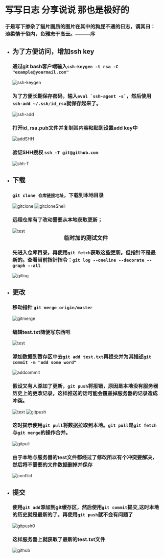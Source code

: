 # 写写日志 分享说说 那也是极好的   
  ### 于是写下掺杂了猫片画质的图片在其中的狗屁不通的日志，谓其曰：淡柔情于俗内，负雅志于高云。———序  
* ## 为了方便访问，增加ssh key
  ### 通过git bash客户端输入`ssh-keygen -t rsa -C "example@yourmail.com"`
  ![ssh-keygen](https://thumbnail0.baidupcs.com/thumbnail/a4340c1f0c550e43a69b512cdb862a7f?fid=432117360-250528-778127839098701&time=1508572800&rt=sh&sign=FDTAER-DCb740ccc5511e5e8fedcff06b081203-1jEkHzXtDwvv43%2B0Cszi9CYPq8k%3D&expires=2h&chkv=0&chkbd=0&chkpc=&dp-logid=1119672872&dp-callid=0&size=c850_u580&quality=100&vuk=-&ft=video)
  ### 为了方便长期保存密码，输入`` eval `ssh-agent -s` ``，然后使用`ssh-add ~/.ssh/id_rsa`就保存起来了。
  ![ssh-add](https://thumbnail0.baidupcs.com/thumbnail/f620083eaf8008736e3d82832fa77352?fid=432117360-250528-365745891807448&time=1508572800&rt=sh&sign=FDTAER-DCb740ccc5511e5e8fedcff06b081203-tbsMgmYXFJ1LTnOUCBegt9nvLzA%3D&expires=2h&chkv=0&chkbd=0&chkpc=&dp-logid=1119672872&dp-callid=0&size=c850_u580&quality=100&vuk=-&ft=video)
  ### 打开id_rsa.pub文件并复制其内容粘贴到设置add key中  
  ![addSHH](https://thumbnail0.baidupcs.com/thumbnail/c7bfbcca2098b0d9324dce88b1aee392?fid=432117360-250528-1077189702918968&time=1508572800&rt=sh&sign=FDTAER-DCb740ccc5511e5e8fedcff06b081203-2zyf9z7blxmYTZJCcLKqjFy968o%3D&expires=2h&chkv=0&chkbd=0&chkpc=&dp-logid=1119672872&dp-callid=0&size=c850_u580&quality=100&vuk=-&ft=video)
  ### 验证SHH授权 `ssh -T git@github.com`
  ![shh-T](https://thumbnail0.baidupcs.com/thumbnail/4b6ae290fc7b1e79fe97a6faf7a14c7d?fid=432117360-250528-822145591714196&time=1508572800&rt=sh&sign=FDTAER-DCb740ccc5511e5e8fedcff06b081203-3mUJBWbPWhWhTMxtza0fuEdylyw%3D&expires=2h&chkv=0&chkbd=0&chkpc=&dp-logid=1119672872&dp-callid=0&size=c850_u580&quality=100&vuk=-&ft=video)
* ## 下载
    ### `git clone 仓库链接地址`，下载到本地目录  
    ![gitclone](https://thumbnail0.baidupcs.com/thumbnail/506343fe964ffda45e2e933df9ab4d3b?fid=432117360-250528-386687247424995&time=1508572800&rt=sh&sign=FDTAER-DCb740ccc5511e5e8fedcff06b081203-bXVcHMUfIedSnTnp8St5I0E65QM%3D&expires=2h&chkv=0&chkbd=0&chkpc=&dp-logid=1119672872&dp-callid=0&size=c850_u580&quality=100&vuk=-&ft=video)
    ![gitcloneShell](https://thumbnail0.baidupcs.com/thumbnail/b5d86cd0e993fd5a6de6e3319a25ec07?fid=432117360-250528-694033551106791&time=1508554800&rt=sh&sign=FDTAER-DCb740ccc5511e5e8fedcff06b081203-0njSRgd6fsQCOCdob8DtwLH8E0I%3D&expires=2h&chkv=0&chkbd=0&chkpc=&dp-logid=3575797048&dp-callid=0&size=c850_u580&quality=100&vuk=-&ft=video)
    ### 远程仓库有了改动需要从本地获取更新；
    ![test](https://thumbnail0.baidupcs.com/thumbnail/118242a6f1ed239a9038322faac6b90a?fid=432117360-250528-208114037730662&time=1508565600&rt=sh&sign=FDTAER-DCb740ccc5511e5e8fedcff06b081203-el4ph4GNmAzu3YO3qwpOxv5kkOw%3D&expires=2h&chkv=0&chkbd=0&chkpc=&dp-logid=399242904&dp-callid=0&size=c850_u580&quality=100&vuk=-&ft=video)<font size="4px"><center>**临时加的测试文件**</center></font>
    ### 先进入仓库目录，再使用`git fetch`获取这些更新。但指针不是最新的。查看当前指针指令：`git log --oneline --decorate --graph --all`
    ![gitlog](https://thumbnail0.baidupcs.com/thumbnail/c408edc3404fc6da76e8b4c4499b2ad2?fid=432117360-250528-847631236657249&time=1508569200&rt=sh&sign=FDTAER-DCb740ccc5511e5e8fedcff06b081203-dzLcJK5W%2FN0iT%2FdNEZqDRth9ENs%3D&expires=2h&chkv=0&chkbd=0&chkpc=&dp-logid=527747665&dp-callid=0&size=c850_u580&quality=100&vuk=-&ft=video)
* ## 更改
    ### 移动指针 `git merge origin/master`
    ![gitmerge](https://thumbnail0.baidupcs.com/thumbnail/070ec8edf47852adb8e9d1be16ed680b?fid=432117360-250528-848297404231585&time=1508569200&rt=sh&sign=FDTAER-DCb740ccc5511e5e8fedcff06b081203-Ath0Wpxpk6KY%2B6xjZYW%2F4vk%2FVJc%3D&expires=2h&chkv=0&chkbd=0&chkpc=&dp-logid=588501597&dp-callid=0&size=c850_u580&quality=100&vuk=-&ft=video)
    ### 编辑test.txt随便写东西吧
    ![test](https://thumbnail0.baidupcs.com/thumbnail/1a3769373680de0416b63826da85391d?fid=432117360-250528-129532360882004&time=1508569200&rt=sh&sign=FDTAER-DCb740ccc5511e5e8fedcff06b081203-1gWEW5R%2B0QOFWSRrXzkoyfHY%2BdM%3D&expires=2h&chkv=0&chkbd=0&chkpc=&dp-logid=662742126&dp-callid=0&size=c850_u580&quality=100&vuk=-&ft=video)
    ### 添加数据到暂存区中去`git add test.txt`再提交并为其描述`git commit -m "add some word"`
    ![addcommit](https://thumbnail0.baidupcs.com/thumbnail/9871dd5be792f2ffdb0b6e19b22b4f33?fid=432117360-250528-774645169812757&time=1508569200&rt=sh&sign=FDTAER-DCb740ccc5511e5e8fedcff06b081203-uuy%2FcZ0qsAfjZWgU3BR6s%2FNdbT8%3D&expires=2h&chkv=0&chkbd=0&chkpc=&dp-logid=722959003&dp-callid=0&size=c850_u580&quality=100&vuk=-&ft=video)
    ### 假设又有人添加了更新，`git push`将报错，原因是本地没有服务器历史上的更改记录，这样推送的话可能会覆盖掉服务器的记录造成冲突。
    ![text](https://thumbnail0.baidupcs.com/thumbnail/180f9ff81745b282fbc23ed0c6b6097c?fid=432117360-250528-689299382775018&time=1508569200&rt=sh&sign=FDTAER-DCb740ccc5511e5e8fedcff06b081203-XznRHL94xkll9GH3ESCdExry2F4%3D&expires=2h&chkv=0&chkbd=0&chkpc=&dp-logid=797909705&dp-callid=0&size=c850_u580&quality=100&vuk=-&ft=video)
    ![gitpush](https://thumbnail0.baidupcs.com/thumbnail/f5936779c80102057d8731a3f9145db9?fid=432117360-250528-959952968525235&time=1508569200&rt=sh&sign=FDTAER-DCb740ccc5511e5e8fedcff06b081203-YjCYnYJzut%2BnD%2Bq2kjNVHK78Qjk%3D&expires=2h&chkv=0&chkbd=0&chkpc=&dp-logid=816134936&dp-callid=0&size=c850_u580&quality=100&vuk=-&ft=video)
    ### 这时提示使用`git pull`将数据拉取到本地。`git pull`是`git fetch`与`git merge`的操作合并。
    ![gitpull](https://thumbnail0.baidupcs.com/thumbnail/ea7dd48411aece2cc7ca1d3c77392f4c?fid=432117360-250528-360887233273943&time=1508572800&rt=sh&sign=FDTAER-DCb740ccc5511e5e8fedcff06b081203-7fECYwVDdr0jfO9o%2FknAgmHKf7M%3D&expires=2h&chkv=0&chkbd=0&chkpc=&dp-logid=849559506&dp-callid=0&size=c850_u580&quality=100&vuk=-&ft=video)
    ### 由于本地与服务器的test文件都经过了修改所以有个冲突要解决，然后将不需要的文件数据删掉并保存
    ![conflict](https://thumbnail0.baidupcs.com/thumbnail/d03850c011db55b55736bc00e272ae3f?fid=432117360-250528-886825317273423&time=1508572800&rt=sh&sign=FDTAER-DCb740ccc5511e5e8fedcff06b081203-cM07Y2j98P8N%2FkInrUJUp9tF0r0%3D&expires=2h&chkv=0&chkbd=0&chkpc=&dp-logid=934671053&dp-callid=0&size=c850_u580&quality=100&vuk=-&ft=video)
* ## 提交
    ### 使用`git add`添加到git缓存区，然后使用`git commit`提交,这时本地的历史就是最新的了。再使用`git push`就不会有问题了
    ![gitpush0](https://thumbnail0.baidupcs.com/thumbnail/06bf74583e94c2186c111c9b0b64f7b3?fid=432117360-250528-884683907465388&time=1508572800&rt=sh&sign=FDTAER-DCb740ccc5511e5e8fedcff06b081203-KUseGYfmRqriGEBl1AKERle8ZLw%3D&expires=2h&chkv=0&chkbd=0&chkpc=&dp-logid=992347497&dp-callid=0&size=c850_u580&quality=100&vuk=-&ft=video)
    ### 这样服务器上就获取了最新的test.txt文件
    ![github](https://thumbnail0.baidupcs.com/thumbnail/c753568a5c68b56346bf5a6de681ec47?fid=432117360-250528-927316858261580&time=1508572800&rt=sh&sign=FDTAER-DCb740ccc5511e5e8fedcff06b081203-z3am2wIPMe%2BIWK9Tyr5%2F1AgoIjo%3D&expires=2h&chkv=0&chkbd=0&chkpc=&dp-logid=1011936515&dp-callid=0&size=c850_u580&quality=100&vuk=-&ft=video)
